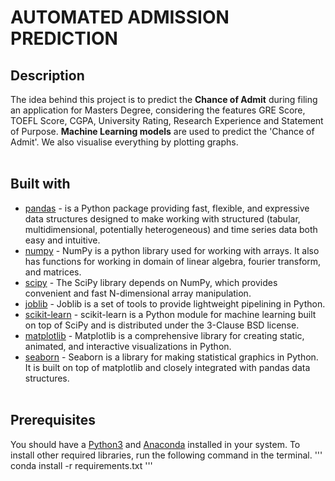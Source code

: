 # AUTOMATED ADMISSION PREDICTION
## Description
The idea behind this project is to predict the **Chance of Admit** during filing an application for Masters Degree, considering the features GRE Score, TOEFL Score, CGPA, University Rating, Research Experience and Statement of Purpose. **Machine Learning models** are used to predict the 'Chance of Admit'. We also visualise everything by plotting graphs.</br></br>
## Built with
* [pandas](https://pypi.org/project/pandas/) - is a Python package providing fast, flexible, and expressive data structures designed to make working with structured (tabular, multidimensional, potentially heterogeneous) and time series data both easy and intuitive. </br>
* [numpy](https://pypi.org/project/numpy/) - NumPy is a python library used for working with arrays. It also has functions for working in domain of linear algebra, fourier transform, and matrices.</br>
* [scipy](https://pypi.org/project/scipy/) - The SciPy library depends on NumPy, which provides convenient and fast N-dimensional array manipulation.</br>
* [joblib](https://pypi.org/project/joblib/) - Joblib is a set of tools to provide lightweight pipelining in Python. </br>
* [scikit-learn](https://pypi.org/project/scikit-learn/) - scikit-learn is a Python module for machine learning built on top of SciPy and is distributed under the 3-Clause BSD license.</br>
* [matplotlib](https://pypi.org/project/matplotlib/) - Matplotlib is a comprehensive library for creating static, animated, and interactive visualizations in Python.</br>
* [seaborn](https://pypi.org/project/seaborn/) - Seaborn is a library for making statistical graphics in Python. It is built on top of matplotlib and closely integrated with pandas data structures.</br></br>
## Prerequisites
You should have a [Python3](https://www.python.org/downloads/) and [Anaconda](https://www.anaconda.com/products/individual) installed in your system. To install other required libraries, run the following command in the terminal.
'''
conda install -r requirements.txt
'''
